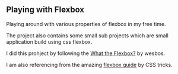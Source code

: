 ## Playing with Flexbox

Playing around with various properties of flexbox in my free time.

The project also contains some small sub projects which are small application build using css flexbox.

I did this prohject by following the [What the Flexbox?](https://flexbox.io/) by wesbos.

I am also referencing from the amazing [flexbox guide](https://css-tricks.com/snippets/css/a-guide-to-flexbox/) by CSS tricks.
